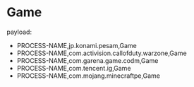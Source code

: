 # Game
payload:
  - PROCESS-NAME,jp.konami.pesam,Game
  - PROCESS-NAME,com.activision.callofduty.warzone,Game
  - PROCESS-NAME,com.garena.game.codm,Game
  - PROCESS-NAME,com.tencent.ig,Game
  - PROCESS-NAME,com.mojang.minecraftpe,Game
